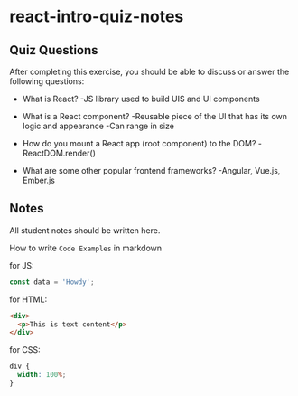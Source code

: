 # react-intro-quiz-notes

## Quiz Questions

After completing this exercise, you should be able to discuss or answer the following questions:

- What is React?
  -JS library used to build UIS and UI components

- What is a React component?
  -Reusable piece of the UI that has its own logic and appearance
  -Can range in size

- How do you mount a React app (root component) to the DOM?
  -ReactDOM.render()

- What are some other popular frontend frameworks?
  -Angular, Vue.js, Ember.js

## Notes

All student notes should be written here.

How to write `Code Examples` in markdown

for JS:

```javascript
const data = 'Howdy';
```

for HTML:

```html
<div>
  <p>This is text content</p>
</div>
```

for CSS:

```css
div {
  width: 100%;
}
```
